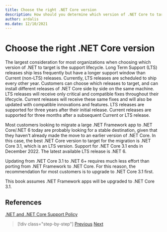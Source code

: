 ```yaml
---
title: Choose the right .NET Core version
description: How should you determine which version of .NET Core to target?
author: ardalis
ms.date: 12/10/2021
---
```


# Choose the right .NET Core version

The largest consideration for most organizations when choosing which version of .NET to target is the support lifecycle. Long Term Support (LTS) releases ship less frequently but have a longer support window than Current (non-LTS) releases. Currently, LTS releases are scheduled to ship every other year. Customers can choose which releases to target, and can install different releases of .NET Core side by side on the same machine. LTS releases will receive only critical and compatible fixes throughout their lifecycle. Current releases will receive these same fixes and will also be updated with compatible innovations and features. LTS releases are supported for three years after their initial release. Current releases are supported for three months after a subsequent Current or LTS release.

Most customers looking to migrate a large .NET Framework app to .NET Core/.NET 6 today are probably looking for a stable destination, given that they haven't already made the move to an earlier version of .NET Core. In this case, the best .NET Core version to target for the migration is .NET Core 3.1, which is an LTS version. Support for .NET Core 3.1 ends in December 2022. The latest available LTS release is .NET 6.

Updating from .NET Core 3.1 to .NET 6+ requires much less effort than porting from .NET Framework to .NET Core. For this reason, the recommendation for most customers is to upgrade to .NET Core 3.1 first.

This book assumes .NET Framework apps will be upgraded to .NET Core 3.1.

## References

[.NET and .NET Core Support Policy](https://dotnet.microsoft.com/platform/support/policy/dotnet-core)

>[!div class="step-by-step"]
>[Previous](migrate-aspnet-core-2-1.md)
>[Next](incremental-migration-strategies.md)
